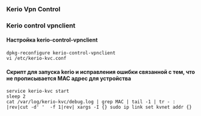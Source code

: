 ### Kerio Vpn Control

### Kerio control vpnclient
#### Настройка kerio-control-vpnclient 
`dpkg-reconfigure kerio-control-vpnclient`  
`vi /etc/kerio-kvc.conf`

#### Скрипт для запуска kerio и исправления ошибки связанной с тем, что не прописывается MAC адрес для устройства 
`service kerio-kvc start`  
`sleep 2`  
`cat /var/log/kerio-kvc/debug.log | grep MAC | tail -1 | tr - : |rev|cut -d' '  -f 1|rev| xargs -I {} sudo ip link set kvnet addr {}`